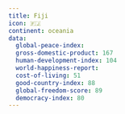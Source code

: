 ```yaml
---
title: Fiji
icon: 🇫🇯
continent: oceania
data:
  global-peace-index:
  gross-domestic-product: 167
  human-development-index: 104
  world-happiness-report:
  cost-of-living: 51
  good-country-index: 88
  global-freedom-score: 89
  democracy-index: 80
---
```


